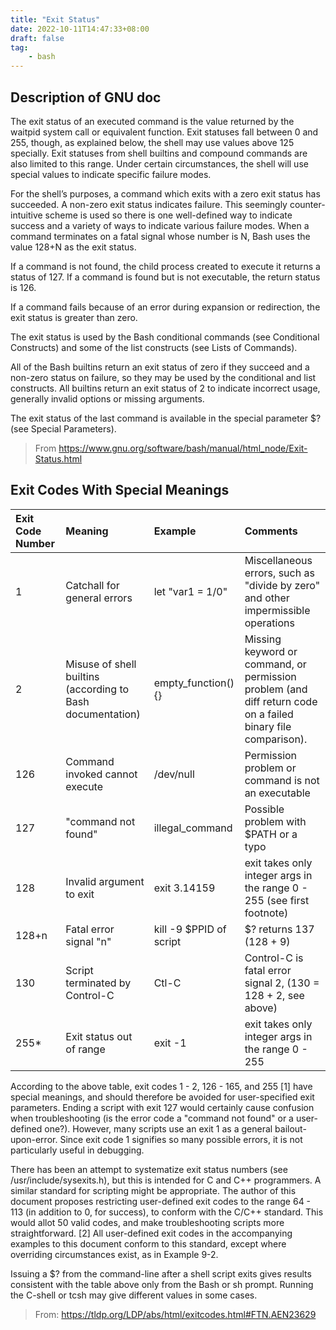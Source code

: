 ```yaml
---
title: "Exit Status"
date: 2022-10-11T14:47:33+08:00
draft: false 
tag:
    - bash
---
```


## Description of GNU doc

The exit status of an executed command is the value returned by the waitpid
system call or equivalent function. Exit statuses fall between 0 and 255,
though, as explained below, the shell may use values above 125 specially. Exit
statuses from shell builtins and compound commands are also limited to this
range. Under certain circumstances, the shell will use special values to
indicate specific failure modes.

For the shell’s purposes, a command which exits with a zero exit status has
succeeded. A non-zero exit status indicates failure. This seemingly
counter-intuitive scheme is used so there is one well-defined way to indicate
success and a variety of ways to indicate various failure modes. When a command
terminates on a fatal signal whose number is N, Bash uses the value 128+N as the
exit status.

If a command is not found, the child process created to execute it returns a
status of 127. If a command is found but is not executable, the return status is
126.

If a command fails because of an error during expansion or redirection, the exit
status is greater than zero.

The exit status is used by the Bash conditional commands (see Conditional
Constructs) and some of the list constructs (see Lists of Commands).

All of the Bash builtins return an exit status of zero if they succeed and a
non-zero status on failure, so they may be used by the conditional and list
constructs. All builtins return an exit status of 2 to indicate incorrect usage,
generally invalid options or missing arguments.

The exit status of the last command is available in the special parameter $?
(see Special Parameters).

> From https://www.gnu.org/software/bash/manual/html_node/Exit-Status.html

## Exit Codes With Special Meanings

|  Exit Code Number  | Meaning | Example | Comments  |
|:--|:--|:--|:--|
| 1  | Catchall for general errors   | let "var1 = 1/0"	  | Miscellaneous errors, such as "divide by zero" and other impermissible operations|
| 2  | Misuse of shell builtins (according to Bash documentation) | empty_function() {}	| Missing keyword or command, or permission problem (and diff return code on a failed binary file comparison). |
| 126  | Command invoked cannot execute	| /dev/null	| Permission problem or command is not an executable |
| 127  | "command not found"  | illegal_command | Possible problem with $PATH or a typo  |
| 128  | Invalid argument to exit | exit 3.14159  | exit takes only integer args in the range 0 - 255 (see first footnote)  |
| 128+n  | Fatal error signal "n"  | kill -9 $PPID of script  | $? returns 137 (128 + 9)  |
| 130  | Script terminated by Control-C	  | Ctl-C | Control-C is fatal error signal 2, (130 = 128 + 2, see above)  |
| 255* | Exit status out of range  | exit -1  | exit takes only integer args in the range 0 - 255  |

According to the above table, exit codes 1 - 2, 126 - 165, and 255 [1] have
special meanings, and should therefore be avoided for user-specified exit
parameters. Ending a script with exit 127 would certainly cause confusion when
troubleshooting (is the error code a "command not found" or a user-defined
one?). However, many scripts use an exit 1 as a general bailout-upon-error.
Since exit code 1 signifies so many possible errors, it is not particularly
useful in debugging.


There has been an attempt to systematize exit status numbers (see
/usr/include/sysexits.h), but this is intended for C and C++ programmers. A
similar standard for scripting might be appropriate. The author of this document
proposes restricting user-defined exit codes to the range 64 - 113 (in addition
to 0, for success), to conform with the C/C++ standard. This would allot 50
valid codes, and make troubleshooting scripts more straightforward. [2] All
user-defined exit codes in the accompanying examples to this document conform to
this standard, except where overriding circumstances exist, as in Example 9-2.

Issuing a $? from the command-line after a shell script exits gives results
consistent with the table above only from the Bash or sh prompt. Running the
C-shell or tcsh may give different values in some cases.

> From: https://tldp.org/LDP/abs/html/exitcodes.html#FTN.AEN23629


